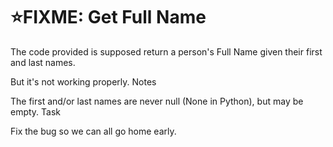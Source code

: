 # :star:FIXME: Get Full Name

The code provided is supposed return a person's Full Name given their first and last names.

But it's not working properly.
Notes

The first and/or last names are never null (None in Python), but may be empty.
Task

Fix the bug so we can all go home early.